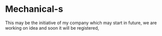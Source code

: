 # Mechanical-s
This may be the initiative of my company which may start in future, we are working on idea and soon it will be registered, 
